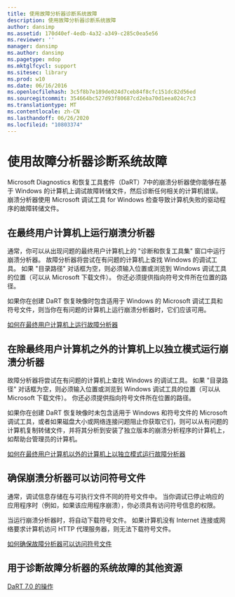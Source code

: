 ```yaml
---
title: 使用故障分析器诊断系统故障
description: 使用故障分析器诊断系统故障
author: dansimp
ms.assetid: 170d40ef-4edb-4a32-a349-c285c0ea5e56
ms.reviewer: ''
manager: dansimp
ms.author: dansimp
ms.pagetype: mdop
ms.mktglfcycl: support
ms.sitesec: library
ms.prod: w10
ms.date: 06/16/2016
ms.openlocfilehash: 3c5f8b7e189de024d7ceb84f8cfc151dc82d56ed
ms.sourcegitcommit: 354664bc527d93f80687cd2eba70d1eea024c7c3
ms.translationtype: MT
ms.contentlocale: zh-CN
ms.lasthandoff: 06/26/2020
ms.locfileid: "10803374"
---
```

# 使用故障分析器诊断系统故障


Microsoft Diagnostics 和恢复工具套件（DaRT）7中的崩溃分析器使你能够在基于 Windows 的计算机上调试故障转储文件，然后诊断任何相关的计算机错误。 崩溃分析器使用 Microsoft 调试工具 for Windows 检查导致计算机失败的驱动程序的故障转储文件。

## 在最终用户计算机上运行崩溃分析器


通常，你可以从出现问题的最终用户计算机上的 "诊断和恢复工具集" 窗口中运行崩溃分析器。 故障分析器将尝试在有问题的计算机上查找 Windows 的调试工具。 如果 "目录路径" 对话框为空，则必须输入位置或浏览到 Windows 调试工具的位置（可以从 Microsoft 下载文件）。 你还必须提供指向符号文件所在位置的路径。

如果你在创建 DaRT 恢复映像时包含适用于 Windows 的 Microsoft 调试工具和符号文件，则当你在有问题的计算机上运行崩溃分析器时，它们应该可用。

[如何在最终用户计算机上运行故障分析器](how-to-run-the-crash-analyzer-on-an-end-user-computer-dart-7.md)

## 在除最终用户计算机之外的计算机上以独立模式运行崩溃分析器


故障分析器将尝试在有问题的计算机上查找 Windows 的调试工具。 如果 "目录路径" 对话框为空，则必须输入位置或浏览到 Windows 调试工具的位置（可以从 Microsoft 下载文件）。 你还必须提供指向符号文件所在位置的路径。

如果你在创建 DaRT 恢复映像时未包含适用于 Windows 和符号文件的 Microsoft 调试工具，或者如果磁盘大小或网络连接问题阻止你获取它们，则可以从有问题的计算机复制转储文件，并将其分析到安装了独立版本的崩溃分析程序的计算机上，如帮助台管理员的计算机。

[如何在最终用户计算机以外的计算机上以独立模式运行故障分析器](how-to-run-the-crash-analyzer-in-stand-alone-mode-on-a-computer-other-than-an-end-user-computer-dart-7.md)

## 确保崩溃分析器可以访问符号文件


通常，调试信息存储在与可执行文件不同的符号文件中。 当你调试已停止响应的应用程序时（例如，如果该应用程序崩溃），你必须具有访问符号信息的权限。

当运行崩溃分析器时，将自动下载符号文件。 如果计算机没有 Internet 连接或网络要求计算机访问 HTTP 代理服务器，则无法下载符号文件。

[如何确保故障分析器可以访问符号文件](how-to-ensure-that-crash-analyzer-can-access-symbol-files-dart-7.md)

## 用于诊断故障分析器的系统故障的其他资源


[DaRT 7.0 的操作](operations-for-dart-70-new-ia.md)

 

 





